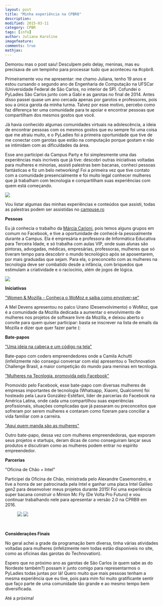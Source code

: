 ```yaml
---
layout: post
title: "Minha experiência na CPBR8"
description: 
modified: 2015-03-11
category: CPBR
tags: [info]
author: Juliana Karoline
imagefeature: 
comments: true
mathjax: 
---
```


Demorou mas o post saiu!
Desculpem pelo delay, meninas, mas eu precisava de um tempinho para processar tudo que aconteceu na #cpbr8.

Primeiramente vou me apresentar: me chamo Juliana, tenho 19 anos e estou cursando o segundo ano de Engenharia de Computação na UFSCar (Universidade Federal de São Carlos, no interior de SP). Cofundei o PyLadies São Carlos junto com a Gabi e as garotas no final de 2014. Antes disso passei quase um ano cercada apenas por garotos e professores, pois sou a única garota da minha turma. Talvez por esse motivo, percebo como faz diferença ter uma comunidade para te apoiar e encontrar pessoas que compartilham dos mesmos gostos que você.

Já havia conhecido algumas comunidades virtuais na adolescência, a ideia de encontrar pessoas com os mesmos gostos que eu sempre foi uma coisa que me atraiu muito, e o PyLadies foi a primeira oportunidade que tive de me conectar com garotas que estão na computação porque gostam e não se intimidam com as dificuldades da área.

Esse ano participei da Campus Party e foi simplesmente uma das experiências mais incríveis que já tive: descobri outras iniciativas voltadas para mulheres e minorias, assisti palestras bem bacanas, conheci pessoas fantásticas e fiz um belo networking!
Foi a primeira vez que tive contato com a comunidade presencialmente e foi muito legal conhecer mulheres que já trabalham com tecnologia e compartilham suas experiências com quem está começando.

<a href="{{ site.url }}/images/cpbr8/cpbr1.jpg"><img src="{{ site.url }}/images/cpbr8/cpbr1.jpg"></a>

Vou listar algumas das minhas experiências e conteúdos que assisti, todas as palestras podem ser assistidas no [campuse.ro](http://campuse.ro)

**Pessoas**

Eu já conhecia o trabalho da [Márcia Carioni](http://www.marciacarioni.info/), pois temos alguns grupos em comum no Facebook, e tive a oportunidade de conhecê-la pessoalmente durante a Campus. Ela é empresária e professora de Informática Educativa para Terceira Idade, e só trabalha com aulas VIP, onde suas alunas são pintoras, advogadas, médicas, empresárias, professoras, mulheres que só tiveram tempo para descobrir o mundo tecnológico após se aposentarem, por mais graduadas que sejam.
Para ela, o preconceito com as mulheres na tecnologia deve ser combatido desde a infância, com briquedos que estimulam a criatividade e o raciocínio, além de jogos de lógica.

<a href="{{ site.url }}/images/cpbr8/marcia.jpg"><img src="{{ site.url }}/images/cpbr8/marcia.jpg"></a>

**Iniciativas**

["Women & Mozilla - Conheça o WoMoz e saiba como envolver-se"](https://www.youtube.com/watch?v=K6O4VBJDZdY)

A Mel Devens apresentou no palco Urano (Desenvolvimento) o WoMoz, que é a comunidade da Mozilla dedicada a aumentar o envolvimento de mulheres nos projetos de software livre da Mozilla, e deixou aberto o convite para quem quiser participar: basta se inscrever na lista de emails da Mozilla e dizer que quer fazer parte (:

**Bate-papos**

["Uma ideia na cabeça e um código na tela"](https://www.youtube.com/watch?v=0cLRRRshhuc)

Bate-papo com coders empreendedores onde a Camila Achutti (infelizmente não consegui conversar com ela) apresentou o Technovation Challenge Brasil, a maior competição do mundo para meninas em tecnlogia.

["Mulheres na Tecnlogia, promovida pelo Facebook"](https://www.youtube.com/watch?v=WN2rwkh42-o)

Promovido pelo Facebook, esse bate-papo com diversas mulheres de empresas importantes de tecnologia (Whatsapp, Xiaomi, Qualcomm) foi hosteado pela Laura González-Estéfani, líder de parcerias do Facebook na América Latina, onde cada uma compartilhou suas experiências profissionais, situações complicadas que já passaram ou preconceitos que sofreram por serem mulheres e contaram como fizeram para conciliar a vida familiar com a carreira.

["Aqui quem manda são as mulheres"](https://www.youtube.com/watch?v=IuJPX_JL_bs)

Outro bate-papo, dessa vez com mulheres empreendedoras, que exporam seus projetos e startups, deram dicas de como conseguiram lançar seus produtos e discutiram como as mulheres podem entrar no espírito empreendedor.

**Parcerias**

"Oficina de Chão + Intel"

Participei da Oficina de Chão, ministrada pelo Alexandre Casemonstro, e tive a honra de ser patrocinada pela Intel e ganhar uma placa Intel Galileo gen2 para desenvolver meus projetos durante 2015! Foi uma experiência super bacana construir o Minion Mc Fly (De Volta Pro Futuro) e vou continuar trabalhando nele para apresentar a versão 2.0 na CPRB9 em 2016.

<figure class="halfmin">
	<a href="{{ site.url }}/images/cpbr8/cpbr2.jpg"><img src="{{ site.url }}/images/cpbr8/cpbr2.jpg"></a>
	<a href="{{ site.url }}/images/cpbr8/cpbr3.png"><img src="{{ site.url }}/images/cpbr8/cpbr3.png"></a>
</figure>

<br>

**Considerações Finais**

No geral achei a grade da programação bem diversa, tinha várias atividades voltadas para mulheres (infelizmente nem todas estão disponíveis no site, como as oficinas das garotas do Technovation). 

Espero que no próximo ano as garotas de São Carlos (e quem sabe as do Nordeste também?) possam ir junto comigo para representarmos o PyLadies todas juntas por lá! Quero muito que mais pessoas tenham a mesma experiência que eu tive, pois para mim foi muito gratificante sentir que faço parte de uma comunidade tão grande e ao mesmo tempo bem diversificada.

Até a próxima!

<br/>

